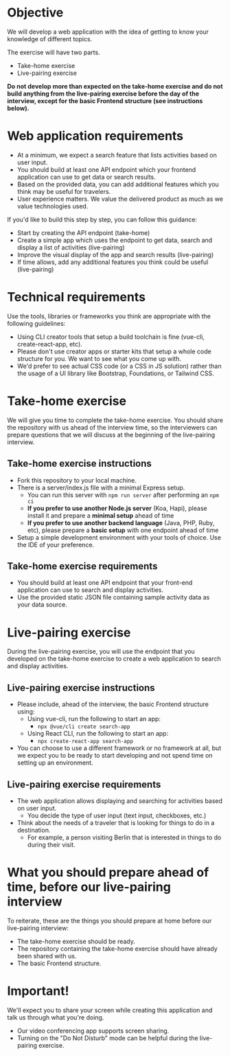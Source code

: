 # Objective

We will develop a web application with the idea of getting to know your knowledge of different topics.

The exercise will have two parts.

- Take-home exercise
- Live-pairing exercise

**Do not develop more than expected on the take-home exercise and do not build anything from the live-pairing exercise before the day of the interview, except for the basic Frontend structure (see instructions below).**

# Web application requirements

- At a minimum, we expect a search feature that lists activities based on user input.
- You should build at least one API endpoint which your frontend application can use to get data or search results.
- Based on the provided data, you can add additional features which you think may be useful for travelers.
- User experience matters. We value the delivered product as much as we value technologies used.

If you'd like to build this step by step, you can follow this guidance:

- Start by creating the API endpoint (take-home)
- Create a simple app which uses the endpoint to get data, search and display a list of activities (live-pairing)
- Improve the visual display of the app and search results (live-pairing)
- If time allows, add any additional features you think could be useful (live-pairing)

# Technical requirements

Use the tools, libraries or frameworks you think are appropriate with the following guidelines:

- Using CLI creator tools that setup a build toolchain is fine (vue-cli, create-react-app, etc).
- Please don't use creator apps or starter kits that setup a whole code structure for you. We want to see what you come up with.
- We'd prefer to see actual CSS code (or a CSS in JS solution) rather than the usage of a UI library like Bootstrap, Foundations, or Tailwind CSS.

# Take-home exercise

We will give you time to complete the take-home exercise. You should share the repository with us ahead of the interview time, so the interviewers can prepare questions that we will discuss at the beginning of the live-pairing interview.

## Take-home exercise instructions

- Fork this repository to your local machine.
- There is a server/index.js file with a minimal Express setup.
  - You can run this server with `npm run server` after performing an `npm ci`
  - **If you prefer to use another Node.js server** (Koa, Hapi), please install it and prepare a **minimal setup** ahead of time
  - **If you prefer to use another backend language** (Java, PHP, Ruby, etc), please prepare a **basic setup** with one endpoint ahead of time
- Setup a simple development environment with your tools of choice. Use the IDE of your preference.

## Take-home exercise requirements

- You should build at least one API endpoint that your front-end application can use to search and display activities.
- Use the provided static JSON file containing sample activity data as your data source.

# Live-pairing exercise

During the live-pairing exercise, you will use the endpoint that you developed on the take-home exercise to create a web application to search and display activities.

## Live-pairing exercise instructions

- Please include, ahead of the interview, the basic Frontend structure using:
  - Using vue-cli, run the following to start an app:
    - `npx @vue/cli create search-app`
  - Using React CLI, run the following to start an app:
    - `npx create-react-app search-app`
- You can choose to use a different framework or no framework at all, but we expect you to be ready to start developing and not spend time on setting up an environment.

## Live-pairing exercise requirements

- The web application allows displaying and searching for activities based on user input.
  - You decide the type of user input (text input, checkboxes, etc.)
- Think about the needs of a traveler that is looking for things to do in a destination.
  - For example, a person visiting Berlin that is interested in things to do during their visit.

# What you should prepare ahead of time, before our live-pairing interview

To reiterate, these are the things you should prepare at home before our live-pairing interview:

- The take-home exercise should be ready.
- The repository containing the take-home exercise should have already been shared with us.
- The basic Frontend structure.

# Important!

We'll expect you to share your screen while creating this application and talk us through what you're doing.

- Our video conferencing app supports screen sharing.
- Turning on the "Do Not Disturb" mode can be helpful during the live-pairing exercise.
